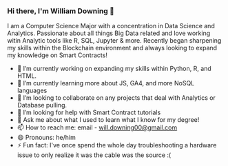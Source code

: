 

### Hi there, I'm William Downing 👋

I am a Computer Science Major with a concentration in Data Science and Analytics. Passionate about all things Big Data related and love working witin Analytic tools like R, SQL, Jupyter & more. Recently began sharpening my skills within the Blockchain environment and always looking to expand my knowledge on Smart Contracts!

- 🔭 I’m currently working on expanding my skills within Python, R, and HTML.
- 🌱 I’m currently learning more about JS, GA4, and more NoSQL languages
- 👯 I’m looking to collaborate on any projects that deal with Analytics or Database pulling.
- 🤔 I’m looking for help with Smart Contract tutorials
- 💬 Ask me about what I used to learn what I know for my degree!
- 📫 How to reach me: email - will.downing00@gmail.com
- 😄 Pronouns: he/him
- ⚡ Fun fact: I've once spend the whole day troubleshooting a hardware issue to only realize it was the cable was the source :(

